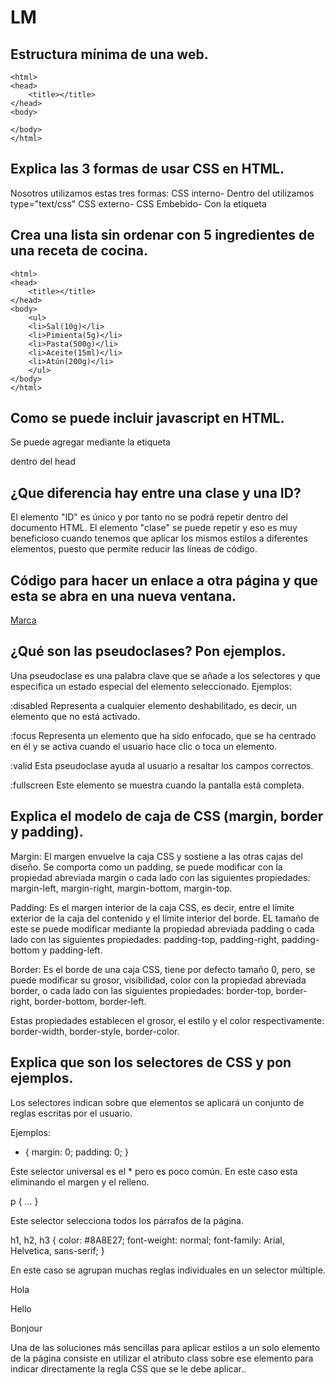 # LM
## Estructura mínima de una web.
<!DOCTYPE html>
	<html>
	<head>
		<title></title>
	</head>
	<body>
	
	</body>
	</html>
## Explica las 3 formas de usar CSS en HTML.
Nosotros utilizamos estas tres formas:
CSS interno-
Dentro del 
	<head></head> 
utilizamos 
	type="text/css"
CSS externo-
	<html>
	<head>
    	<title>Título de la página</title>
    	<style type="text/css">
        	div {
            	background:#FFFFFF;
        	}
    	</style>
	</head>
CSS Embebido-
Con la etiqueta 
	<style></style>

## Crea una lista sin ordenar con 5 ingredientes de una receta de cocina.
<!DOCTYPE html>
	<html>
	<head>
		<title></title>
	</head>
	<body>
		<ul>
		<li>Sal(10g)</li>
		<li>Pimienta(5g)</li>
		<li>Pasta(500g)</li>
		<li>Aceite(15ml)</li>
		<li>Atún(200g)</li>
		</ul>	
	</body>
	</html>	
	
## Como se puede incluir javascript en HTML.
Se puede agregar mediante la etiqueta
<script></script>
dentro del head
## ¿Que diferencia hay entre una clase y una ID?
El elemento "ID" es único y por tanto no se podrá repetir dentro del documento HTML.
El elemento "clase" se puede repetir y eso es muy beneficioso cuando tenemos que aplicar los mismos estilos a diferentes elementos, puesto que permite reducir las líneas de código.

## Código para hacer un enlace a otra página y que esta se abra en una nueva ventana.

<!DOCTYPE html>
<html>
<head>
</head>
<body>
	<a href="https://www.marca.com/">Marca</a>
</body>
</html>

## ¿Qué son las pseudoclases? Pon ejemplos.

Una pseudoclase es una palabra clave que se añade a los selectores y que especifica un estado especial del elemento seleccionado.
Ejemplos:

:disabled
Representa a cualquier elemento deshabilitado, es decir, un elemento que no está activado.

:focus
Representa un elemento que ha sido enfocado, que se ha centrado en él y se activa cuando el usuario hace clic o toca un elemento.

:valid
Esta pseudoclase ayuda al usuario a resaltar los campos correctos.

:fullscreen
Este elemento se muestra cuando la pantalla está completa.

## Explica el modelo de caja de CSS (margin, border y padding).

Margin:
El margen envuelve la caja CSS y sostiene a las otras cajas del diseño. Se comporta como un padding, se puede modificar con la propiedad abreviada margin o cada lado con las siguientes propiedades:
margin-left, margin-right, margin-bottom, margin-top.

Padding:
Es el margen interior de la caja CSS, es decir, entre el límite exterior de la caja del contenido y el límite interior del borde.
EL tamaño de este se puede modificar mediante la propiedad abreviada padding o cada lado con las siguientes propiedades:
padding-top, padding-right, padding-bottom y padding-left.

Border:
Es el borde de una caja CSS, tiene por defecto tamaño 0, pero, se puede modificar su grosor, visibilidad, color con la propiedad abreviada border, o cada lado con las siguientes propiedades:
border-top, border-right, border-bottom, border-left.

Estas propiedades establecen el grosor, el estilo y el color respectivamente:
border-width, border-style, border-color.

## Explica que son los selectores de CSS y pon ejemplos.

Los selectores indican sobre que elementos se aplicará un conjunto de reglas escritas por el usuario.

Ejemplos: 

* {
  margin: 0;
  padding: 0;
}

Este selector universal es el * pero es poco común. En este caso esta eliminando el margen y el relleno.

p {
  ...
}

Este selector selecciona todos los párrafos de la página.

h1, h2, h3 {
  color: #8A8E27;
  font-weight: normal;
  font-family: Arial, Helvetica, sans-serif;
}

En este caso se agrupan muchas reglas individuales en un selector múltiple.

<body>
  <p class="destacado">Hola</p>
  <p>Hello</p>
  <p>Bonjour</p>
</body>

Una de las soluciones más sencillas para aplicar estilos a un solo elemento de la página consiste en utilizar el atributo class sobre ese elemento para indicar directamente la regla CSS que se le debe aplicar..



